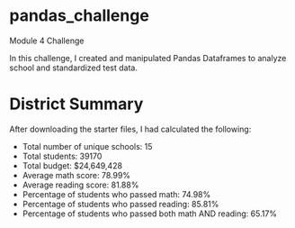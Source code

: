 # pandas_challenge
Module 4 Challenge

In this challenge, I created and manipulated Pandas Dataframes to analyze school and standardized test data.

# District Summary
After downloading the starter files, I had calculated the following:
* Total number of unique schools: 15
* Total students: 39170
* Total budget: $24,649,428
* Average math score: 78.99%
* Average reading score: 81.88%
* Percentage of students who passed math: 74.98%
* Percentage of students who passed reading: 85.81%
* Percentage of students who passed both math AND reading: 65.17%


